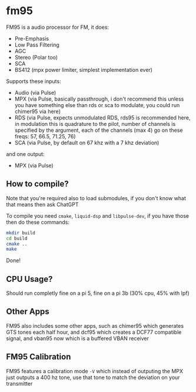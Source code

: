 # fm95

FM95 is a audio processor for FM, it does:

- Pre-Emphasis
- Low Pass Filtering
- AGC
- Stereo (Polar too)
- SCA
- BS412 (mpx power limiter, simplest implementation ever)

Supports these inputs:

- Audio (via Pulse)
- MPX (via Pulse, basically passthrough, i don't recommend this unless you have something else than rds or sca to modulate, you could run chimer95 via here)
- RDS (via Pulse, expects unmodulated RDS, rds95 is recommended here, in modulation this is quadrature to the pilot, number of channels is specified by the argument, each of the channels (max 4) go on these freqs: 57, 66.5, 71.25, 76)
- SCA (via Pulse, by default on 67 khz with a 7 khz deviation)

and one output:

- MPX (via Pulse)

## How to compile?

Note that you're required also to load submodules, if you don't know what that means then ask ChatGPT

To compile you need `cmake`, `liquid-dsp` and `libpulse-dev`, if you have those then do these commands:

```bash
mkdir build
cd build
cmake ..
make
```

Done!

## CPU Usage?

Should run completly fine on a pi 5, fine on a pi 3b (30% cpu, 45% with lpf)

## Other Apps

FM95 also includes some other apps, such as chimer95 which generates GTS tones each half hour, and dcf95 which creates a DCF77 compatible signal, and vban95 now which is a buffered VBAN receiver

## FM95 Calibration

FM95 features a calibration mode `-V` which instead of outputing the MPX just outputs a 400 hz tone, use that tone to match the deviation on your transmitter
